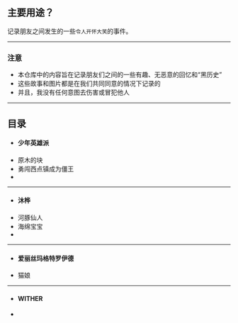 ## 主要用途？
记录朋友之间发生的一些`令人开怀大笑`的事件。

---
### 注意
* 本仓库中的内容旨在记录朋友们之间的一些有趣、无恶意的回忆和“黑历史”
* 这些故事和图片都是在我们共同同意的情况下记录的
* 并且，我没有任何意图去伤害或冒犯他人
---
## 目录

* #### 少年英雄派
 * 原木的块
 * 勇闯西点镇成为僵王
 * 
---
* #### 沐桦
 * 河豚仙人
 * 海绵宝宝
 * 
---
* #### 爱丽丝玛格特罗伊德
 * 猫娘
---
* #### WITHER
 * 


